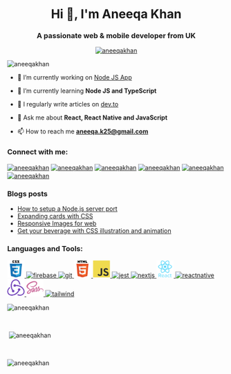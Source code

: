 <h1 align="center">Hi 👋, I'm Aneeqa Khan</h1>
<h3 align="center">A passionate web & mobile developer from UK</h3>

<p align="center"> <a href="https://github.com/ryo-ma/github-profile-trophy"><img src="https://github-profile-trophy.vercel.app/?username=aneeqakhan" alt="aneeqakhan" /></a> </p>

<p align="left"> <img src="https://komarev.com/ghpvc/?username=aneeqakhan&label=Profile%20views&color=0e75b6&style=flat" alt="aneeqakhan" /> </p>

- 🔭 I’m currently working on [Node JS App](https://github.com/AneeqaKhan/goal-REST-API)

- 🌱 I’m currently learning **Node JS and TypeScript**

- 📝 I regularly write articles on [dev.to](https://dev.to/aneeqakhan)

- 💬 Ask me about **React, React Native and JavaScript**

- 📫 How to reach me **aneeqa.k25@gmail.com**

<h3 align="left">Connect with me:</h3>
<p align="left">
<a href="https://dev.to/aneeqakhan" target="blank"><img align="center" src="https://cdn.jsdelivr.net/npm/simple-icons@3.0.1/icons/dev-dot-to.svg" alt="aneeqakhan" height="30" width="40" /></a>
<a href="https://twitter.com/Aneeqa_Khan25" target="blank"><img align="center" src="https://cdn.jsdelivr.net/npm/simple-icons@3.0.1/icons/twitter.svg" alt="aneeqakhan" height="30" width="40" /></a>
<a href="https://www.linkedin.com/in/aneeqa-khan-990459135/" target="blank"><img align="center" src="https://cdn.jsdelivr.net/npm/simple-icons@3.0.1/icons/linkedin.svg" alt="aneeqakhan" height="30" width="40" /></a>
<a href="https://medium.com/@aneeqa-k25" target="blank"><img align="center" src="https://cdn.jsdelivr.net/npm/simple-icons@3.13.0/icons/medium.svg" alt="aneeqakhan" height="30" width="40" /></a>
<a href="https://www.facebook.com/AneeqaKhan01/" target="blank"><img align="center" src="https://cdn.jsdelivr.net/npm/simple-icons@3.13.0/icons/facebook.svg" alt="aneeqakhan" height="30" width="40" /></a>
<a href="https://www.instagram.com/aneeqa_khan_01/" target="blank"><img align="center" src="https://cdn.jsdelivr.net/npm/simple-icons@3.0.1/icons/instagram.svg" alt="aneeqakhan" height="30" width="40" /></a>
</p>

### Blogs posts
<!-- BLOG-POST-LIST:START -->
- [How to setup a Node.js server port](https://dev.to/aneeqakhan/how-to-setup-a-nodejs-server-port-25l6)
- [Expanding cards with CSS](https://dev.to/aneeqakhan/expanding-cards-with-css-3n39)
- [Responsive Images for web](https://dev.to/aneeqakhan/responsive-images-for-web-2n9g)
- [Get your beverage with CSS illustration and animation](https://dev.to/aneeqakhan/get-your-beverage-with-css-illustration-and-animation-1nf)
<!-- BLOG-POST-LIST:END -->

<h3 align="left">Languages and Tools:</h3>
<p align="left"> <a href="[https://www.w3schools.com/css/](https://www.w3schools.com/css/)" target="_blank" rel="noreferrer"> <img src="https://raw.githubusercontent.com/devicons/devicon/master/icons/css3/css3-original-wordmark.svg" alt="css3" width="40" height="40"/> </a> <a href="https://firebase.google.com/" target="_blank" rel="noreferrer"> <img src="https://www.vectorlogo.zone/logos/firebase/firebase-icon.svg" alt="firebase" width="40" height="40"/> </a> <a href="https://git-scm.com/" target="_blank" rel="noreferrer"> <img src="https://www.vectorlogo.zone/logos/git-scm/git-scm-icon.svg" alt="git" width="40" height="40"/> </a> <a href="https://www.w3.org/html/" target="_blank" rel="noreferrer"> <img src="https://raw.githubusercontent.com/devicons/devicon/master/icons/html5/html5-original-wordmark.svg" alt="html5" width="40" height="40"/> </a> <a href="https://developer.mozilla.org/en-US/docs/Web/JavaScript" target="_blank" rel="noreferrer"> <img src="https://raw.githubusercontent.com/devicons/devicon/master/icons/javascript/javascript-original.svg" alt="javascript" width="40" height="40"/> </a> <a href="https://jestjs.io" target="_blank" rel="noreferrer"> <img src="https://www.vectorlogo.zone/logos/jestjsio/jestjsio-icon.svg" alt="jest" width="40" height="40"/> </a> <a href="https://nextjs.org/" target="_blank" rel="noreferrer"> <img src="https://cdn.worldvectorlogo.com/logos/nextjs-2.svg" alt="nextjs" width="40" height="40"/> </a> <a href="https://reactjs.org/" target="_blank" rel="noreferrer"> <img src="https://raw.githubusercontent.com/devicons/devicon/master/icons/react/react-original-wordmark.svg" alt="react" width="40" height="40"/> </a> <a href="https://reactnative.dev/" target="_blank" rel="noreferrer"> <img src="https://reactnative.dev/img/header_logo.svg" alt="reactnative" width="40" height="40"/> </a> <a href="https://redux.js.org" target="_blank" rel="noreferrer"> <img src="https://raw.githubusercontent.com/devicons/devicon/master/icons/redux/redux-original.svg" alt="redux" width="40" height="40"/> </a> <a href="https://sass-lang.com" target="_blank" rel="noreferrer"> <img src="https://raw.githubusercontent.com/devicons/devicon/master/icons/sass/sass-original.svg" alt="sass" width="40" height="40"/> </a> <a href="https://tailwindcss.com/" target="_blank" rel="noreferrer"> <img src="https://www.vectorlogo.zone/logos/tailwindcss/tailwindcss-icon.svg" alt="tailwind" width="40" height="40"/> </a> </p>

<p> <img align="center" src="https://github-readme-stats.vercel.app/api/top-langs?username=aneeqakhan&show_icons=true&locale=en&layout=compact" alt="aneeqakhan" /></p> <br/>

<p>&nbsp;<img align="center" src="https://github-readme-stats.vercel.app/api?username=aneeqakhan&show_icons=true&locale=en" alt="aneeqakhan" /></p><br/>

<p><img align="center" src="https://github-readme-streak-stats.herokuapp.com/?user=aneeqakhan&" alt="aneeqakhan" /></p>
